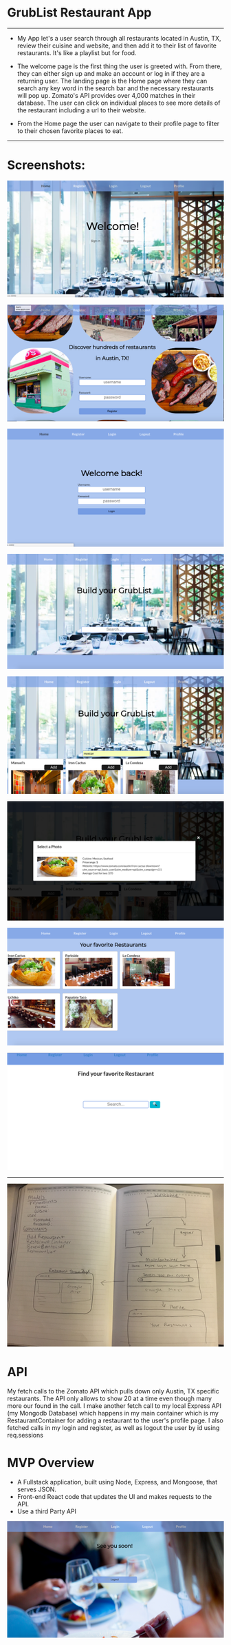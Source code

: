 # GrubList Restaurant App

- - - - - - - - - - - - - - - - - - - - - - - - - - - - - - - - - - - - - - - - - - - - - - - - - - - - - - - - - - - - - - - 

* My App let's a user search through all restaurants located in Austin, TX, review their cuisine and website, and then add it to their list of favorite restaurants. It's like a playlist but for food. 

* The welcome page is the first thing the user is greeted with. From there, they can either sign up and make an account or log in if they are a returning user. The landing page is the Home page where they can search any key word in the search bar and the necessary restaurants will pop up. Zomato's API provides over 4,000 matches in their database. The user can click on individual places to see more details of the restaurant including a url to their website.

* From the Home page the user can navigate to their profile page to filter to their chosen favorite places to eat.  

- - - - - - - - - - - - - - - - - - - - - - - - - - - - - - - - - - - - - - - - - - - - - - - - - - - - - - - - - - - - - - - 

# Screenshots: 

![alt text](/images/welcome.png "Logo Title Text 1")

![alt text](/images/register.png "Logo Title Text 1")

![alt text](/images/login.png "Logo Title Text 1")

![alt text](/images/home.png "Logo Title Text 1")

![alt text](/images/homesearch.png "Logo Title Text 1")

![alt text](/images/detailcard.png "Logo Title Text 1")

![alt text](/images/profile.png "Logo Title Text 1")

![alt text](/images/beginning.png "Logo Title Text 1")

- - - - - - - - - - - - - - - - - - - - - - - - - - - - - - - - - - - - - - - - - - - - - - - - - - - - - - - - - - - - - - - 

![alt text](/images/wireframe.JPG "Logo Title Text 1")

# API 
My fetch calls to the Zomato API which pulls down only Austin, TX specific restaurants. The API only allows to show 20 at a time even though many more our found in the call. I make another fetch call to my local Express API (my Mongodb Database) which happens in my main container which is my RestaurantContainer for adding a restaurant to the user's profile page. I also fetched calls in my login and register, as well as logout the user by id using req.sessions


# MVP Overview
* A Fullstack application, built using Node, Express, and Mongoose, that serves JSON.
* Front-end React code that updates the UI and makes requests to the API.
* Use a third Party API

![alt text](/images/logout.png "Logo Title Text 1")

